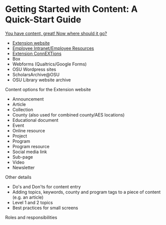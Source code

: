 # Getting Started with Content: A Quick-Start Guide

[You have content, great! Now where should it go?](content-where.md)
  * [Extension website](content-where.md#extension-website)
  * [Employee Intranet/Employee Resources](content-where.md#employee-intranetemployee-resources)
  * [Extension ConnEXTions](content-where.md#extension-connextions)
  * Box
  * Webforms (Qualtrics/Google Forms)
  * OSU Wordpress sites
  * ScholarsArchive@OSU
  * OSU Library website archive

Content options for the Extension website
  * Announcement
  * Article
  * Collection
  * County (also used for combined county/AES locations)
  * Educational document
  * Event
  * Online resource
  * Project
  * Program
  * Program resource
  * Social media link
  * Sub-page
  * Video
  * Newsletter

Other details
  * Do's and Don'ts for content entry
  * Adding topics, keywords, county and program tags to a piece of content (e.g. an article)
  * Level 1 and 2 topics
  * Best practices for small screens

Roles and responsibilities
